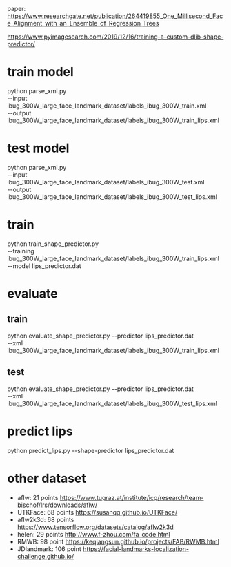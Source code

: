paper:
https://www.researchgate.net/publication/264419855_One_Millisecond_Face_Alignment_with_an_Ensemble_of_Regression_Trees

https://www.pyimagesearch.com/2019/12/16/training-a-custom-dlib-shape-predictor/

# train model
python parse_xml.py \
	--input ibug_300W_large_face_landmark_dataset/labels_ibug_300W_train.xml \
	--output ibug_300W_large_face_landmark_dataset/labels_ibug_300W_train_lips.xml

# test model
python parse_xml.py \
	--input ibug_300W_large_face_landmark_dataset/labels_ibug_300W_test.xml \
	--output ibug_300W_large_face_landmark_dataset/labels_ibug_300W_test_lips.xml

# train
python train_shape_predictor.py \
	--training ibug_300W_large_face_landmark_dataset/labels_ibug_300W_train_lips.xml \
	--model lips_predictor.dat

# evaluate 
## train
python evaluate_shape_predictor.py --predictor lips_predictor.dat \
	--xml ibug_300W_large_face_landmark_dataset/labels_ibug_300W_train_lips.xml

## test
python evaluate_shape_predictor.py --predictor lips_predictor.dat \
	--xml ibug_300W_large_face_landmark_dataset/labels_ibug_300W_test_lips.xml

# predict lips
python predict_lips.py --shape-predictor lips_predictor.dat

# other dataset
- aflw: 21 points https://www.tugraz.at/institute/icg/research/team-bischof/lrs/downloads/aflw/
- UTKFace: 68 points https://susanqq.github.io/UTKFace/
- aflw2k3d: 68 points https://www.tensorflow.org/datasets/catalog/aflw2k3d
- helen: 29 points http://www.f-zhou.com/fa_code.html
- RMWB: 98 point https://keqiangsun.github.io/projects/FAB/RWMB.html
- JDlandmark: 106 point https://facial-landmarks-localization-challenge.github.io/